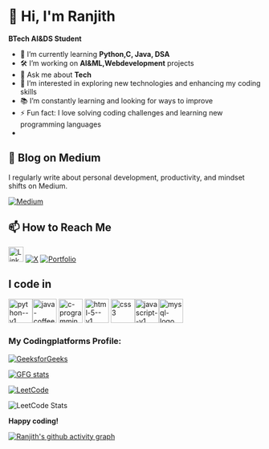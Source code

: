 # 👋 Hi, I'm Ranjith

**BTech AI&DS Student**

- 🌱 I’m currently learning **Python,C, Java, DSA**
- 🛠️ I’m working on **AI&ML,Webdevelopment** projects
- 💬 Ask me about **Tech**
- 🔭 I’m interested in exploring new technologies and enhancing my coding skills
- 📚 I’m constantly learning and looking for ways to improve
- ⚡ Fun fact: I love solving coding challenges and learning new programming languages
- 
## 🧠 Blog on Medium

I regularly write about personal development, productivity, and mindset shifts on Medium.

[![Medium](https://img.shields.io/badge/Read%20My%20Blog-12100E?style=for-the-badge&logo=medium&logoColor=white)](https://medium.com/@ranjithtamil160)



## 📫 How to Reach Me

[<img src="https://upload.wikimedia.org/wikipedia/commons/c/ca/LinkedIn_logo_initials.png" alt="LinkedIn" width="30" height="30">](https://www.linkedin.com/in/ranjithkumar-a-456616280/)
[![X](https://img.shields.io/badge/-X-000000?style=flat-square&logo=x&logoColor=white)](https://x.com/ARanjit06037457?t=YWSunqBRTyNqB4VruBaOaQ&s=09)
[![Portfolio](https://img.shields.io/badge/Visit%20Portfolio-%230077B5?style=for-the-badge&logo=About.me&logoColor=white)](https://ranjithkumar37.neocities.org/portfolio_ranjith/portfolio)


## I code in
<img width="48" height="48" src="https://img.icons8.com/color/48/python--v1.png" alt="python--v1"/><img width="48" height="48" src="https://img.icons8.com/color/48/java-coffee-cup-logo--v1.png" alt="java-coffee-cup-logo--v1"/>
<img width="48" height="48" src="https://img.icons8.com/color/48/c-programming.png" alt="c-programming"/>
<img width="48" height="48" src="https://img.icons8.com/color/48/html-5--v1.png" alt="html-5--v1"/>
<img width="48" height="48" src="https://img.icons8.com/fluency/48/css3.png" alt="css3"/><img width="48" height="48" src="https://img.icons8.com/color/48/javascript--v1.png" alt="javascript--v1"/><img width="48" height="48" src="https://img.icons8.com/fluency/48/mysql-logo.png" alt="mysql-logo"/>

### My Codingplatforms Profile:

[![GeeksforGeeks](https://img.shields.io/badge/-GeeksforGeeks-0F9D58?style=flat-square&logo=geeksforgeeks&logoColor=white)](https://www.geeksforgeeks.org/user/ranjith_a_k/)



<p> <a href="https://www.geeksforgeeks.org/user/ranjith_a_k/"><img src="https://geeks-for-geeks-stats-card.vercel.app/?username=ranjith_a_k" alt="GFG stats"/></a></p>

[![LeetCode](https://img.shields.io/badge/-LeetCode-FFA116?style=flat-square&logo=LeetCode&logoColor=black)](https://leetcode.com/u/ranjith_ak/)


![LeetCode Stats](https://leetcard.jacoblin.cool/ranjith_ak?theme=dark&font=Mulish&ext=heatmap)


**Happy coding!**


[![Ranjith's github activity graph](https://github-readme-activity-graph.vercel.app/graph?username=Ranjith2703&bg_color=171618&color=d1d4d7&line=4e9e4c&point=d3cfd3&area=true&hide_border=true)](https://github.com/ashutosh00710/github-readme-activity-graph)



